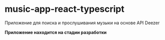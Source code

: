# music-app-react-typescript
Приложение для поиска и прослушивания музыки на основе API Deezer

**Приложение находится на стадии разработки**
